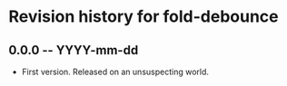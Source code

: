 # Revision history for fold-debounce

## 0.0.0  -- YYYY-mm-dd

* First version. Released on an unsuspecting world.
